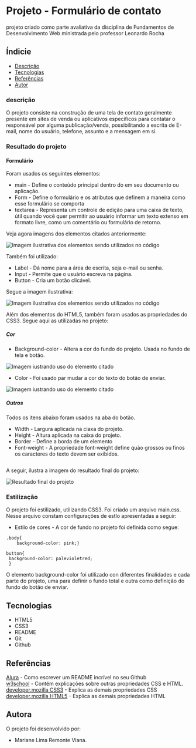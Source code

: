 # Projeto - Formulário de contato

projeto criado como parte avaliativa da disciplina de Fundamentos de Desenvolvimento Web ministrada pelo professor Leonardo Rocha


## Índicie

* [Descrição](#descrição)
* [Tecnologias](#tecnologias)
* [Referências](#referências)
* [Autor](#autora)

### descrição

O projeto consiste na construção de uma tela de contato geralmente presente em sites de venda ou aplicativos específicos para contatar o responsável por alguma publicação/venda, possibilitando a escrita de E-mail, nome do usuário, telefone, assunto e a mensagem em si.


### Resultado do projeto

#### Formulário

Foram usados os seguintes elementos:

* main - Define o conteúdo principal dentro do <body> em seu documento ou aplicação.
* Form - Define o formulário e os atributos que definem a maneira como esse formulário se comporta
* textarea -  Representa um controle de edição para uma caixa de texto, útil quando você quer permitir ao usuário informar um texto extenso em formato livre, como um comentário ou formulário de retorno.

Veja agora imagens dos elementos citados anteriormente:

![Imagem ilustrativa dos elementos sendo utilizados no código]()


Também foi utilizado:

* Label - Dá nome para a área de escrita, seja e-mail ou senha.
* Input -  Permite que o usuário escreva na página.
* Button -  Cria um botão clicável.

Segue a imagem ilustrativa:

![Imagem ilustrativa dos elementos sendo utilizados no código]()

Além dos elementos do HTML5, também foram usados as propriedades do CSS3. Segue aqui as utilizadas no projeto:

##### Cor

* Background-color - Altera a cor do fundo do projeto. Usada no fundo de tela e botão.

![Imagem iustrando uso do elemento citado]()

* Color - Foi usado par mudar a cor do texto do botão de enviar.

![Imagem iustrando uso do elemento citado]()


##### Outros

Todos os itens abaixo foram usados na aba do botão.

* Width - Largura aplicada na ciaxa do projeto.
* Height - Altura aplicada na caixa do projeto.
* Border - Define a borda de um elemento
* Font-weight - A propriedade font-weight define quão grossos ou finos os caracteres do texto devem ser exibidos.

```

```


A seguir, ilustra a imagem do resultado final do projeto:

![Resultado final do projeto]()

### Estilização

O projeto foi estilizado, utilizando CSS3. Foi criado um arquivo main.css. Nesse arquivo constam configurações de estlo apresentadas a seguir:

* Estilo de cores - A cor de fundo no projeto foi definida como segue:

```
.body{
    background-color: pink;}
```

```
button{
 background-color: palevioletred;
 }
```

O elemento background-color foi utilizado con diferentes finalidades e cada parte do projeto, uma para definir o fundo total e outra como definição do fundo do botão de enviar.


## Tecnologias

* HTML5
* CSS3
* README
* Git
* Github

## Referências

[Alura](https://www.alura.com.br/artigos/escrever-bom-readme) - Como escrever um README incrível no seu Github <br>
[w3school](https://www.w3schools.com/cssref/css3_pr_justify-content.php) - Contém explicações sobre outras propriedades CSS e HTML. <br>
[developer.mozilla CSS3](https://developer.mozilla.org/pt-BR/docs/Web/CSS/box-shadow) - Explica as demais propriedades CSS <br>
[developer.mozilla HTML5](https://developer.mozilla.org/pt-BR/docs/Web/HTML/Attributes) - Explica as demais propriedades HTML <br>


## Autora

O projeto foi desenvolvido por:

* Mariane Lima Remonte Viana.
